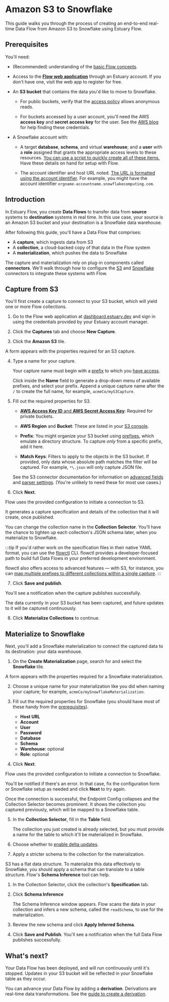 
# Amazon S3 to Snowflake

This guide walks you through the process of creating an
end-to-end real-time Data Flow from Amazon S3 to Snowflake using Estuary Flow.

## Prerequisites

You'll need:

* (Recommended) understanding of the [basic Flow concepts](../../concepts/README.md#essential-concepts).

* Access to the [**Flow web application**](http://dashboard.estuary.dev) through an Estuary account.
If you don't have one, visit the web app to register for free.

* An **S3 bucket** that contains the data you'd like to move to Snowflake.

  * For public buckets, verify that the [access policy](https://docs.aws.amazon.com/AmazonS3/latest/userguide/access-control-overview.html#access-control-resources-manage-permissions-basics) allows anonymous reads.

  * For buckets accessed by a user account, you'll need the AWS **access key** and **secret access key** for the user.
  See the [AWS blog](https://aws.amazon.com/blogs/security/wheres-my-secret-access-key/) for help finding these credentials.

* A Snowflake account with:

  * A target **database**, **schema**, and virtual **warehouse**; and a **user** with a **role** assigned that grants the appropriate access levels to these resources.
  [You can use a script to quickly create all of these items.](../../reference/Connectors/materialization-connectors/Snowflake.md#setup) Have these details on hand for setup with Flow.

  * The account identifier and host URL noted. [The URL is formatted using the account identifier](https://docs.snowflake.com/en/user-guide/admin-account-identifier.html#where-are-account-identifiers-used). For example, you might have the account identifier `orgname-accountname.snowflakecomputing.com`.

## Introduction

In Estuary Flow, you create **Data Flows** to transfer data from **source** systems to **destination** systems in real time.
In this use case, your source is an Amazon S3 bucket and your destination is a Snowflake data warehouse.

After following this guide, you'll have a Data Flow that comprises:

* A **capture**, which ingests data from S3
* A **collection**, a cloud-backed copy of that data in the Flow system
* A **materialization**, which pushes the data to Snowflake

The capture and materialization rely on plug-in components called **connectors**.
We'll walk through how to configure the [S3](../../reference/Connectors/capture-connectors/amazon-s3.md) and [Snowflake](../../reference/Connectors/materialization-connectors/Snowflake.md) connectors to integrate these systems with Flow.

## Capture from S3

You'll first create a capture to connect to your S3 bucket, which will yield one or more Flow collections.

1. Go to the Flow web application at [dashboard.estuary.dev](https://dashboard.estuary.dev/) and sign in using the
credentials provided by your Estuary account manager.

2. Click the **Captures** tab and choose **New Capture**.

3. Click the **Amazon S3** tile.

  A form appears with the properties required for an S3 capture.

4. Type a name for your capture.

    Your capture name must begin with a [prefix](../../concepts/catalogs.md#namespace) to which you [have access](../../reference/authentication.md).

    Click inside the **Name** field to generate a drop-down menu of available prefixes, and select your prefix.
    Append a unique capture name after the `/` to create the full name, for example, `acmeCo/myS3Capture`.

5. Fill out the required properties for S3.

   * [**AWS Access Key ID** and **AWS Secret Access Key**](https://aws.amazon.com/blogs/security/wheres-my-secret-access-key/): Required for private buckets.

   * **AWS Region** and **Bucket**: These are listed in your [S3 console](https://s3.console.aws.amazon.com/s3/buckets).

   * **Prefix**: You might organize your S3 bucket using [prefixes](https://docs.aws.amazon.com/AmazonS3/latest/userguide/using-prefixes.html), which emulate a directory structure. To capture *only* from a specific prefix, add it here.

   * **Match Keys**: Filters to apply to the objects in the S3 bucket. If provided, only data whose absolute path matches the filter will be captured. For example, `*\.json` will only capture JSON file.

   See the S3 connector documentation for information on [advanced fields](../../reference/Connectors/capture-connectors/amazon-s3.md#endpoint) and [parser settings](../../reference/Connectors/capture-connectors/amazon-s3.md#advanced-parsing-cloud-storage-data). (You're unlikely to need these for most use cases.)

6. Click **Next**.

  Flow uses the provided configuration to initiate a connection to S3.

  It generates a capture specification and details of the collection that it will create, once published.

  You can change the collection name in the **Collection Selector**.
  You'll have the chance to tighten up each collection's JSON schema later, when you materialize to Snowflake.

  :::tip
  If you'd rather work on the specification files in their native YAML format, you can use the [flowctl](../../concepts/flowctl.md) CLI. flowctl provides a developer-focused path to build full Data Flows in your preferred development environment.

  flowctl also offers access to advanced features — with S3, for instance, you can [map multiple prefixes to different collections within a single capture](../../reference/Connectors/capture-connectors/amazon-s3.md#configuration).
  :::

7. Click **Save and publish**.

  You'll see a notification when the capture publishes successfully.

  The data currently in your S3 bucket has been captured, and future updates to it will be captured continuously.

8. Click **Materialize Collections** to continue.

## Materialize to Snowflake

Next, you'll add a Snowflake materialization to connect the captured data to its destination: your data warehouse.

1. On the **Create Materialization** page, search for and select the **Snowflake** tile.

  A form appears with the properties required for a Snowflake materialization.

2.  Choose a unique name for your materialization like you did when naming your capture; for example, `acmeCo/mySnowflakeMaterialization`.

3. Fill out the required properties for Snowflake (you should have most of these handy from the [prerequisites](#prerequisites)).

   * **Host URL**
   * **Account**
   * **User**
   * **Password**
   * **Database**
   * **Schema**
   * **Warehouse**: optional
   * **Role**: optional

4. Click **Next**.

  Flow uses the provided configuration to initiate a connection to Snowflake.

  You'll be notified if there's an error. In that case, fix the configuration form or Snowflake setup as needed and click **Next** to try again.

  Once the connection is successful, the Endpoint Config collapses and the Collection Selector becomes prominent.
  It shows the collection you captured previously, which will be mapped to a Snowflake table.

5. In the **Collection Selector**, fill in the **Table** field.

   The collection you just created is already selected, but you must provide a name for the table to which it'll be materialized in Snowflake.

6. Choose whether to [enable delta updates](../../reference/Connectors/materialization-connectors/Snowflake.md#delta-updates).

7. Apply a stricter schema to the collection for the materialization.

  S3 has a flat data structure.
  To materialize this data effectively to Snowflake, you should apply a schema that can translate to a table structure.
  Flow's **Schema Inference** tool can help.

   1. In the Collection Selector, click the collection's **Specification** tab.

   2. Click **Schema Inference**

      The Schema Inference window appears. Flow scans the data in your collection and infers a new schema, called the `readSchema`, to use for the materialization.

   3. Review the new schema and click **Apply Inferred Schema**.

8. Click **Save and Publish**. You'll see a notification when the full Data Flow publishes successfully.

## What's next?

Your Data Flow has been deployed, and will run continuously until it's stopped. Updates in your S3 bucket will be reflected in your Snowflake table as they occur.

You can advance your Data Flow by adding a **derivation**. Derivations are real-time data transformations.
See the [guide to create a derivation](../flowctl/create-derivation.md).